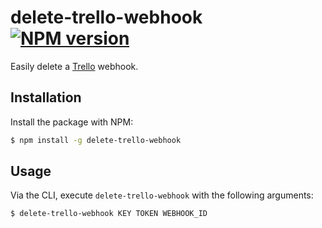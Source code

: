 # delete-trello-webhook [![NPM version](http://img.shields.io/npm/v/delete-trello-webhook.svg?style=flat-square)](https://www.npmjs.org/package/delete-trello-webhook)

Easily delete a [Trello](https://trello.com) webhook.

## Installation

Install the package with NPM:

```bash
$ npm install -g delete-trello-webhook
```

## Usage

Via the CLI, execute `delete-trello-webhook` with the following arguments:

```bash
$ delete-trello-webhook KEY TOKEN WEBHOOK_ID
```
